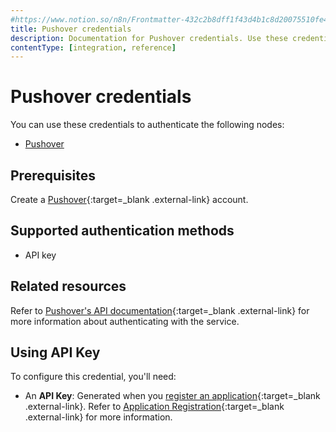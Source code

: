 ```yaml
---
#https://www.notion.so/n8n/Frontmatter-432c2b8dff1f43d4b1c8d20075510fe4
title: Pushover credentials
description: Documentation for Pushover credentials. Use these credentials to authenticate Pushover in n8n, a workflow automation platform.
contentType: [integration, reference]
---
```


# Pushover credentials

You can use these credentials to authenticate the following nodes:

- [Pushover](/integrations/builtin/app-nodes/n8n-nodes-base.pushover.md)

## Prerequisites

Create a [Pushover](https://pushover.net){:target=_blank .external-link} account.

## Supported authentication methods

- API key

## Related resources

Refer to [Pushover's API documentation](https://pushover.net/api){:target=_blank .external-link} for more information about authenticating with the service.

## Using API Key

To configure this credential, you'll need:

- An **API Key**: Generated when you [register an application](https://pushover.net/apps/build){:target=_blank .external-link}. Refer to [Application Registration](https://pushover.net/api#registration){:target=_blank .external-link} for more information.

